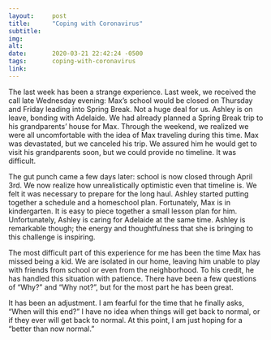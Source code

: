 ```yaml
---
layout:     post
title:      "Coping with Coronavirus"
subtitle:   
img:        
alt:        
date:       2020-03-21 22:42:24 -0500
tags:       coping-with-coronavirus
link:       
---
```


The last week has been a strange experience. Last week, we received the call late Wednesday evening: Max’s school would be closed on Thursday and Friday leading into Spring Break. Not a huge deal for us. Ashley is on leave, bonding with Adelaide. We had already planned a Spring Break trip to his grandparents’ house for Max. Through the weekend, we realized we were all uncomfortable with the idea of Max traveling during this time. Max was devastated, but we canceled his trip. We assured him he would get to visit his grandparents soon, but we could provide no timeline. It was difficult.

The gut punch came a few days later: school is now closed through April 3rd. We now realize how unrealistically optimistic even that timeline is. We felt it was necessary to prepare for the long haul. Ashley started putting together a schedule and a homeschool plan. Fortunately, Max is in kindergarten. It is easy to piece together a small lesson plan for him. Unfortunately, Ashley is caring for Adelaide at the same time. Ashley is remarkable though; the energy and thoughtfulness that she is bringing to this challenge is inspiring.

The most difficult part of this experience for me has been the time Max has missed being a kid. We are isolated in our home, leaving him unable to play with friends from school or even from the neighborhood. To his credit, he has handled this situation with patience. There have been a few questions of “Why?” and “Why not?”, but for the most part he has been great.

It has been an adjustment. I am fearful for the time that he finally asks, “When will this end?” I have no idea when things will get back to normal, or if they ever will get back to normal. At this point, I am just hoping for a “better than now normal.”